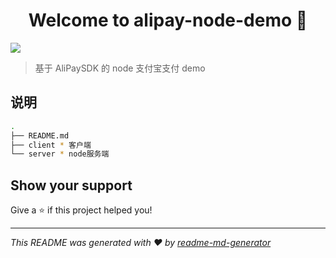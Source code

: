<h1 align="center">Welcome to alipay-node-demo 👋</h1>
<p>
  <img src="https://img.shields.io/badge/version-1.0.0-blue.svg?cacheSeconds=2592000" />
</p>

> 基于 AliPaySDK 的 node 支付宝支付 demo

## 说明

```sh
.
├── README.md
├── client * 客户端
└── server * node服务端

```

## Show your support

Give a ⭐️ if this project helped you!

---

_This README was generated with ❤️ by [readme-md-generator](https://github.com/kefranabg/readme-md-generator)_

